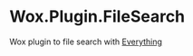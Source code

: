 Wox.Plugin.FileSearch
=====================

Wox plugin to file search with [Everything](https://www.voidtools.com)
